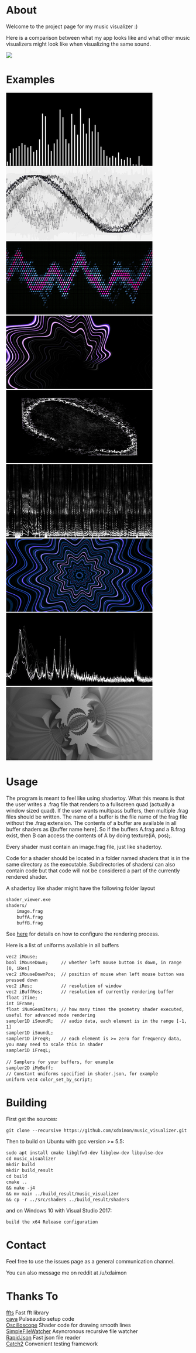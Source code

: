 # About
Welcome to the project page for my music visualizer :)

Here is a comparison between what my app looks like and what other music
visualizers might look like when visualizing the same sound.

![](/docs/anim.gif)

# Examples

<img width="400" height="200" src="example0.PNG"> <img width="400" height="200" src="example3.png"> <img width="400" height="200" src="example6.PNG">
<img width="400" height="200" src="example1.png"> <img width="400" height="200" src="example4.png"> <img width="400" height="200" src="example7.PNG">
<img width="400" height="200" src="example2.png"> <img width="400" height="200" src="example5.png"> <img width="400" height="200" src="example8.PNG">

# Usage

The program is meant to feel like using shadertoy. What this means is that the user writes a .frag file that renders to a fullscreen quad (actually a window sized quad). If the user wants multipass buffers, then multiple .frag files should be written. The name of a buffer is the file name of the frag file without the .frag extension. The contents of a buffer are available in all buffer shaders as i[buffer name here]. So if the buffers A.frag and a B.frag exist, then B can access the contents of A by doing texture(iA, pos);.

Every shader must contain an image.frag file, just like shadertoy.

Code for a shader should be located in a folder named shaders that is in the same directory as the executable. Subdirectories of shaders/ can also contain code but that code will not be considered a part of the currently rendered shader.

A shadertoy like shader might have the following folder layout

	shader_viewer.exe
	shaders/
		image.frag
		buffA.frag
		buffB.frag

See [here](/docs/advanced.md) for details on how to configure the rendering process.

Here is a list of uniforms available in all buffers
```
vec2 iMouse;
bool iMouseDown;     // whether left mouse button is down, in range [0, iRes]
vec2 iMouseDownPos;  // position of mouse when left mouse button was pressed down
vec2 iRes;           // resolution of window
vec2 iBuffRes;       // resolution of currently rendering buffer
float iTime;
int iFrame;
float iNumGeomIters; // how many times the geometry shader executed, useful for advanced mode rendering
sampler1D iSoundR;   // audio data, each element is in the range [-1, 1]
sampler1D iSoundL;
sampler1D iFreqR;    // each element is >= zero for frequency data, you many need to scale this in shader
sampler1D iFreqL;

// Samplers for your buffers, for example
sampler2D iMyBuff;
// Constant uniforms specified in shader.json, for example
uniform vec4 color_set_by_script;
```
# Building

First get the sources:
```
git clone --recursive https://github.com/xdaimon/music_visualizer.git
```
Then to build on Ubuntu with gcc version >= 5.5:
```
sudo apt install cmake libglfw3-dev libglew-dev libpulse-dev
cd music_visualizer
mkdir build
mkdir build_result
cd build
cmake ..
&& make -j4
&& mv main ../build_result/music_visualizer
&& cp -r ../src/shaders ../build_result/shaders
```
and on Windows 10 with Visual Studio 2017:
```
build the x64 Release configuration
```

# Contact

Feel free to use the issues page as a general communication channel.

You can also message me on reddit at /u/xdaimon

# Thanks To

<a href="https://github.com/linkotec/ffts">ffts</a>
	Fast fft library<br>
<a href="https://github.com/karlstav/cava">cava</a>
	Pulseaudio setup code<br>
<a href="https://github.com/kritzikratzi/Oscilloscope">Oscilloscope</a>
	Shader code for drawing smooth lines<br>
<a href="https://github.com/shadowndacorner/SimpleFileWatcher">SimpleFileWatcher</a>
	Asyncronous recursive file watcher<br>
<a href="https://github.com/rapidjson/rapidjson">RapidJson</a>
	Fast json file reader<br>
<a href="https://github.com/catchorg/Catch2">Catch2</a>
	Convenient testing framework<br>
